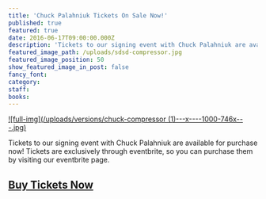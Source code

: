 ```yaml
---
title: 'Chuck Palahniuk Tickets On Sale Now!'
published: true
featured: true
date: 2016-06-17T09:00:00.000Z
description: 'Tickets to our signing event with Chuck Palahniuk are available for purchase now!'
featured_image_path: /uploads/sdsd-compressor.jpg
featured_image_position: 50
show_featured_image_in_post: false
fancy_font:
category:
staff:
books:
---
```



[![full-img](/uploads/versions/chuck-compressor &#40;1&#41;---x----1000-746x---.jpg)](https://www.eventbrite.com/e/chuck-palahniuk-717-tickets-25202451210)

Tickets to our signing event with Chuck Palahniuk are available for purchase now! Tickets are exclusively through eventbrite, so you can purchase them by visiting our eventbrite page. &nbsp;

## [Buy Tickets Now](https://www.eventbrite.com/e/chuck-palahniuk-717-tickets-25202451210)